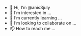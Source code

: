 - 👋 Hi, I’m @anis3july
- 👀 I’m interested in ...
- 🌱 I’m currently learning ...
- 💞️ I’m looking to collaborate on ...
- 📫 How to reach me ...

<!---
anis3july/anis3july is a ✨ special ✨ repository because its `README.md` (this file) appears on your GitHub profile.
You can click the Preview link to take a look at your changes.
--->
